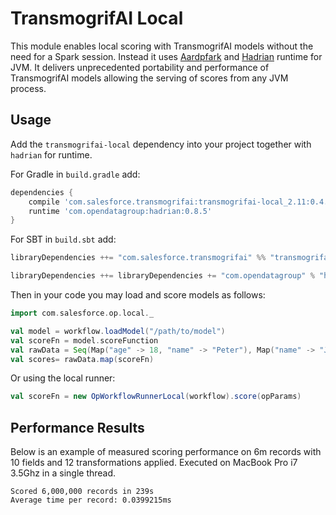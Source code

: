 # TransmogrifAI Local

This module enables local scoring with TransmogrifAI models without the need for a Spark session.
Instead it uses [Aardpfark](https://github.com/CODAIT/aardpfark) and [Hadrian](https://github.com/opendatagroup/hadrian)
runtime for JVM. It delivers unprecedented portability and performance of TransmogrifAI models
allowing the serving of scores from any JVM process.

## Usage

Add the `transmogrifai-local` dependency into your project together with `hadrian` for runtime.

For Gradle in `build.gradle` add:
```gradle
dependencies {
    compile 'com.salesforce.transmogrifai:transmogrifai-local_2.11:0.4.0'
    runtime 'com.opendatagroup:hadrian:0.8.5'
}
```
For SBT in `build.sbt` add:
```sbt
libraryDependencies ++= "com.salesforce.transmogrifai" %% "transmogrifai-local" % "0.4.0"

libraryDependencies ++= libraryDependencies += "com.opendatagroup" % "hadrian" % "0.8.5" % Runtime
```

Then in your code you may load and score models as follows:
```scala
import com.salesforce.op.local._

val model = workflow.loadModel("/path/to/model")
val scoreFn = model.scoreFunction
val rawData = Seq(Map("age" -> 18, "name" -> "Peter"), Map("name" -> "John"))
val scores= rawData.map(scoreFn)
```

Or using the local runner:
```scala
val scoreFn = new OpWorkflowRunnerLocal(workflow).score(opParams)
```


## Performance Results

Below is an example of measured scoring performance on 6m records with 10 fields and 12 transformations applied.
Executed on MacBook Pro i7 3.5Ghz in a single thread.
```
Scored 6,000,000 records in 239s
Average time per record: 0.0399215ms
```
